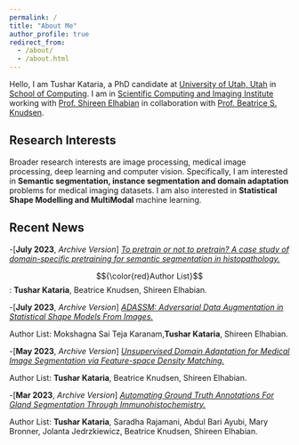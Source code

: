```yaml
---
permalink: /
title: "About Me"
author_profile: true
redirect_from: 
  - /about/
  - /about.html
---
```



Hello, I am Tushar Kataria, a PhD candidate at [University of Utah, Utah](https://www.utah.edu/) in [School of Computing](https://www.cs.utah.edu/). I am in [Scientific Computing and Imaging Institute](https://www.sci.utah.edu/) working with [Prof. Shireen Elhabian](https://www.sci.utah.edu/~shireen/) in collaboration with [Prof. Beatrice S. Knudsen](https://healthcare.utah.edu/fad/mddetail.php?physicianID=u6028236#tabAcademic). 

Research Interests
------
Broader research interests are image processing, medical image processing, deep learning and computer vision. Specifically, I am interested in **Semantic segmentation, instance segmentation and domain adaptation** problems for medical imaging datasets. I am also interested in **Statistical Shape Modelling and MultiModal** machine learning.

Recent News
------
-[**July 2023**, *Archive Version*] [*To pretrain or not to pretrain? A case study of domain-specific pretraining for semantic segmentation in histopathology.*](https://arxiv.org/abs/2307.03275)

$${\color{red}Author List}$$: **Tushar Kataria**, Beatrice Knudsen, Shireen Elhabian.

-[**July 2023**, *Archive Version*] [*ADASSM: Adversarial Data Augmentation in Statistical Shape Models From Images.*](https://arxiv.org/abs/2307.03273)

Author List: Mokshagna Sai Teja Karanam,**Tushar Kataria**, Shireen Elhabian.

-[**May 2023**, *Archive Version*] [*Unsupervised Domain Adaptation for Medical Image Segmentation via Feature-space Density Matching.*](https://arxiv.org/abs/2305.05789)

Author List: **Tushar Kataria**, Beatrice Knudsen, Shireen Elhabian.

-[**Mar 2023**, *Archive Version*] [*Automating Ground Truth Annotations For Gland Segmentation Through Immunohistochemistry.*](https://www.researchsquare.com/article/rs-2600534/v1)

Author List: **Tushar Kataria**, Saradha Rajamani, Abdul Bari Ayubi, Mary Bronner, Jolanta Jedrzkiewicz, Beatrice Knudsen, Shireen Elhabian. 





